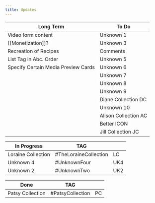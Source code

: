 ```yaml
---
title: Updates
---
```


| Long Term                           | To Do                |
| ----------------------------------- | -------------------- |
| Video form content                  | Unknown 1            |
| [[Monetization]]?                   | Unknown 3            |
| Recreation of Recipes               | Comments             |
| List Tag in Abc. Order              | Unknown 5            |
| Specify Certain Media Preview Cards | Unknown 6            |
|                                     | Unknown 7            |
|                                     | Unknown 8            |
|                                     | Unknown 9            |
|                                     | Diane Collection DC  |
|                                     | Unknown 10           |
|                                     | Alison Collection AC |
|                                     | Better ICON          |
|                                     | Jill Collection JC   |

| In Progress        | TAG                   |     |
| ------------------ | --------------------- | --- |
| Loraine Collection | #TheLoraineCollection | LC  |
| Unknown 4          | #UnknownFour          | UK4 |
| Unknown 2          | #UnknownTwo           | UK2 |


| Done             | TAG               |     |
| ---------------- | ----------------- | --- |
| Patsy Collection | #PatsyCollection  | PC  |
